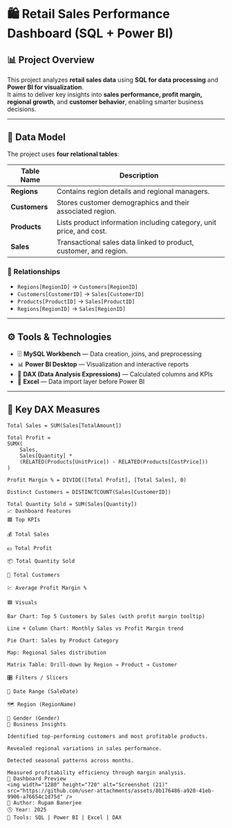# 🛍️ Retail Sales Performance Dashboard (SQL + Power BI)
## 📊 Project Overview
This project analyzes **retail sales data** using **SQL for data processing** and **Power BI for visualization**.  
It aims to deliver key insights into **sales performance, profit margin, regional growth**, and **customer behavior**, enabling smarter business decisions.

---

## 🧱 Data Model
The project uses **four relational tables**:

| Table Name | Description |
|-------------|--------------|
| **Regions** | Contains region details and regional managers. |
| **Customers** | Stores customer demographics and their associated region. |
| **Products** | Lists product information including category, unit price, and cost. |
| **Sales** | Transactional sales data linked to product, customer, and region. |

### 🔗 Relationships
- `Regions[RegionID]` → `Customers[RegionID]`  
- `Customers[CustomerID]` → `Sales[CustomerID]`  
- `Products[ProductID]` → `Sales[ProductID]`  
- `Regions[RegionID]` → `Sales[RegionID]`

---

## ⚙️ Tools & Technologies
- 🗄️ **MySQL Workbench** — Data creation, joins, and preprocessing  
- 📊 **Power BI Desktop** — Visualization and interactive reports  
- 🧮 **DAX (Data Analysis Expressions)** — Calculated columns and KPIs  
- 💾 **Excel** — Data import layer before Power BI  

---

## 📏 Key DAX Measures
```DAX
Total Sales = SUM(Sales[TotalAmount])

Total Profit =
SUMX(
    Sales,
    Sales[Quantity] * 
    (RELATED(Products[UnitPrice]) - RELATED(Products[CostPrice]))
)

Profit Margin % = DIVIDE([Total Profit], [Total Sales], 0)

Distinct Customers = DISTINCTCOUNT(Sales[CustomerID])

Total Quantity Sold = SUM(Sales[Quantity])
📈 Dashboard Features
🟩 Top KPIs

💰 Total Sales

💵 Total Profit

📦 Total Quantity Sold

👥 Total Customers

💹 Average Profit Margin %

🟦 Visuals

Bar Chart: Top 5 Customers by Sales (with profit margin tooltip)

Line + Column Chart: Monthly Sales vs Profit Margin trend

Pie Chart: Sales by Product Category

Map: Regional Sales distribution

Matrix Table: Drill-down by Region → Product → Customer

🎛️ Filters / Slicers

📆 Date Range (SaleDate)

🗺️ Region (RegionName)

🧍 Gender (Gender)
🧠 Business Insights

Identified top-performing customers and most profitable products.

Revealed regional variations in sales performance.

Detected seasonal patterns across months.

Measured profitability efficiency through margin analysis.
📸 Dashboard Preview
<img width="1280" height="720" alt="Screenshot (21)" src="https://github.com/user-attachments/assets/8b176486-a920-41eb-9906-a76654c1d75d" />
👤 Author: Rupam Banerjee
🕓 Year: 2025
📍 Tools: SQL | Power BI | Excel | DAX
